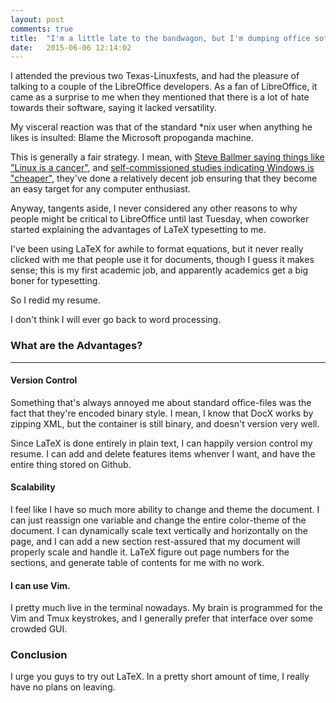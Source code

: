 ```yaml
---
layout: post
comments: true
title:  "I'm a little late to the bandwagon, but I'm dumping office software."
date:   2015-06-06 12:14:02
---
```


I attended the previous two Texas-Linuxfests, and had the pleasure of talking to a couple of the LibreOffice developers.  As a fan of LibreOffice, it came as a surprise to me when they mentioned that there is a lot of hate towards their software, saying it lacked versatility. 

My visceral reaction was that of the standard \*nix user when anything he likes is insulted: Blame the Microsoft propoganda machine.  

This is generally a fair strategy.  I mean, with [Steve Ballmer saying things like "Linux is a cancer"](http://www.theregister.co.uk/2001/06/02/ballmer_linux_is_a_cancer/), and [self-commissioned studies indicating Windows is "cheaper"](http://www.computerworld.com/article/2578868/operating-systems/idc--windows-cheaper-than-linux-in-some-scenarios.html), they've done a relatively decent job ensuring that they become an easy target for any computer enthusiast.

Anyway, tangents aside, I never considered any other reasons to why people might be critical to LibreOffice until last Tuesday, when coworker started explaining the advantages of LaTeX typesetting to me. 

I've been using LaTeX for awhile to format equations, but it never really clicked with me that people use it for documents, though I guess it makes sense; this is my first academic job, and apparently academics get a big boner for typesetting.  

So I redid my resume. 

I don't think I will ever go back to word processing. 

### What are the Advantages?

------

#### Version Control

Something that's always annoyed me about standard office-files was the fact that they're encoded binary style.  I mean, I know that DocX works by zipping XML, but the container is still binary, and doesn't version very well.  

Since LaTeX is done entirely in plain text, I can happily version control my resume.  I can add and delete features items whenver I want, and have the entire thing stored on Github.  

#### Scalability

I feel like I have so much more ability to change and theme the document.  I can just reassign one variable and change the entire color-theme of the document.  I can dynamically scale text vertically and horizontally on the page, and I can add a new section rest-assured that my document will properly scale and handle it. LaTeX figure out page numbers for the sections, and generate table of contents for me with no work. 

#### I can use Vim. 

I pretty much live in the terminal nowadays.  My brain is programmed for the Vim and Tmux keystrokes, and I generally prefer that interface over some crowded GUI. 

### Conclusion 

I urge you guys to try out LaTeX. In a pretty short amount of time, I really have no plans on leaving.  

